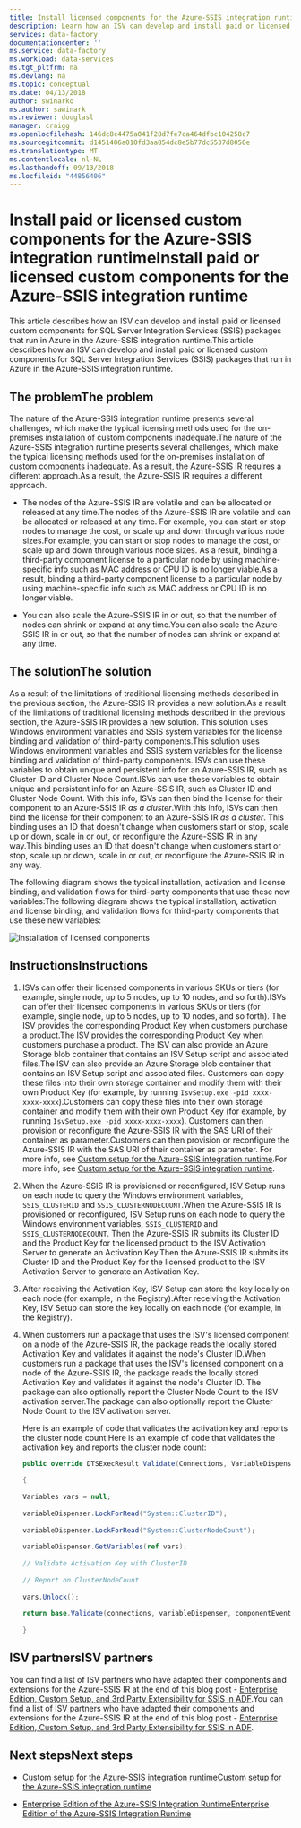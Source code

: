 ```yaml
---
title: Install licensed components for the Azure-SSIS integration runtime | Microsoft Docs
description: Learn how an ISV can develop and install paid or licensed custom components for the Azure-SSIS integration runtime
services: data-factory
documentationcenter: ''
ms.service: data-factory
ms.workload: data-services
ms.tgt_pltfrm: na
ms.devlang: na
ms.topic: conceptual
ms.date: 04/13/2018
author: swinarko
ms.author: sawinark
ms.reviewer: douglasl
manager: craigg
ms.openlocfilehash: 146dc8c4475a041f28d7fe7ca464dfbc104258c7
ms.sourcegitcommit: d1451406a010fd3aa854dc8e5b77dc5537d8050e
ms.translationtype: MT
ms.contentlocale: nl-NL
ms.lasthandoff: 09/13/2018
ms.locfileid: "44856406"
---
```

# <a name="install-paid-or-licensed-custom-components-for-the-azure-ssis-integration-runtime"></a><span data-ttu-id="7ea5d-103">Install paid or licensed custom components for the Azure-SSIS integration runtime</span><span class="sxs-lookup"><span data-stu-id="7ea5d-103">Install paid or licensed custom components for the Azure-SSIS integration runtime</span></span>

<span data-ttu-id="7ea5d-104">This article describes how an ISV can develop and install paid or licensed custom components for SQL Server Integration Services (SSIS) packages that run in Azure in the Azure-SSIS integration runtime.</span><span class="sxs-lookup"><span data-stu-id="7ea5d-104">This article describes how an ISV can develop and install paid or licensed custom components for SQL Server Integration Services (SSIS) packages that run in Azure in the Azure-SSIS integration runtime.</span></span>

## <a name="the-problem"></a><span data-ttu-id="7ea5d-105">The problem</span><span class="sxs-lookup"><span data-stu-id="7ea5d-105">The problem</span></span>

<span data-ttu-id="7ea5d-106">The nature of the Azure-SSIS integration runtime presents several challenges, which make the typical licensing methods used for the on-premises installation of custom components inadequate.</span><span class="sxs-lookup"><span data-stu-id="7ea5d-106">The nature of the Azure-SSIS integration runtime presents several challenges, which make the typical licensing methods used for the on-premises installation of custom components inadequate.</span></span> <span data-ttu-id="7ea5d-107">As a result, the Azure-SSIS IR requires a different approach.</span><span class="sxs-lookup"><span data-stu-id="7ea5d-107">As a result, the Azure-SSIS IR requires a different approach.</span></span>

-   <span data-ttu-id="7ea5d-108">The nodes of the Azure-SSIS IR are volatile and can be allocated or released at any time.</span><span class="sxs-lookup"><span data-stu-id="7ea5d-108">The nodes of the Azure-SSIS IR are volatile and can be allocated or released at any time.</span></span> <span data-ttu-id="7ea5d-109">For example, you can start or stop nodes to manage the cost, or scale up and down through various node sizes.</span><span class="sxs-lookup"><span data-stu-id="7ea5d-109">For example, you can start or stop nodes to manage the cost, or scale up and down through various node sizes.</span></span> <span data-ttu-id="7ea5d-110">As a result, binding a third-party component license to a particular node by using machine-specific info such as MAC address or CPU ID is no longer viable.</span><span class="sxs-lookup"><span data-stu-id="7ea5d-110">As a result, binding a third-party component license to a particular node by using machine-specific info such as MAC address or CPU ID is no longer viable.</span></span>

-   <span data-ttu-id="7ea5d-111">You can also scale the Azure-SSIS IR in or out, so that the number of nodes can shrink or expand at any time.</span><span class="sxs-lookup"><span data-stu-id="7ea5d-111">You can also scale the Azure-SSIS IR in or out, so that the number of nodes can shrink or expand at any time.</span></span>

## <a name="the-solution"></a><span data-ttu-id="7ea5d-112">The solution</span><span class="sxs-lookup"><span data-stu-id="7ea5d-112">The solution</span></span>

<span data-ttu-id="7ea5d-113">As a result of the limitations of traditional licensing methods described in the previous section, the Azure-SSIS IR provides a new solution.</span><span class="sxs-lookup"><span data-stu-id="7ea5d-113">As a result of the limitations of traditional licensing methods described in the previous section, the Azure-SSIS IR provides a new solution.</span></span> <span data-ttu-id="7ea5d-114">This solution uses Windows environment variables and SSIS system variables for the license binding and validation of third-party components.</span><span class="sxs-lookup"><span data-stu-id="7ea5d-114">This solution uses Windows environment variables and SSIS system variables for the license binding and validation of third-party components.</span></span> <span data-ttu-id="7ea5d-115">ISVs can use these variables to obtain unique and persistent info for an Azure-SSIS IR, such as Cluster ID and Cluster Node Count.</span><span class="sxs-lookup"><span data-stu-id="7ea5d-115">ISVs can use these variables to obtain unique and persistent info for an Azure-SSIS IR, such as Cluster ID and Cluster Node Count.</span></span> <span data-ttu-id="7ea5d-116">With this info, ISVs can then bind the license for their component to an Azure-SSIS IR *as a cluster*.</span><span class="sxs-lookup"><span data-stu-id="7ea5d-116">With this info, ISVs can then bind the license for their component to an Azure-SSIS IR *as a cluster*.</span></span> <span data-ttu-id="7ea5d-117">This binding uses an ID that doesn't change when customers start or stop, scale up or down, scale in or out, or reconfigure the Azure-SSIS IR in any way.</span><span class="sxs-lookup"><span data-stu-id="7ea5d-117">This binding uses an ID that doesn't change when customers start or stop, scale up or down, scale in or out, or reconfigure the Azure-SSIS IR in any way.</span></span>

<span data-ttu-id="7ea5d-118">The following diagram shows the typical installation, activation and license binding, and validation flows for third-party components that use these new variables:</span><span class="sxs-lookup"><span data-stu-id="7ea5d-118">The following diagram shows the typical installation, activation and license binding, and validation flows for third-party components that use these new variables:</span></span>

![Installation of licensed components](media/how-to-configure-azure-ssis-ir-licensed-components/licensed-component-installation.png)

## <a name="instructions"></a><span data-ttu-id="7ea5d-120">Instructions</span><span class="sxs-lookup"><span data-stu-id="7ea5d-120">Instructions</span></span>
1. <span data-ttu-id="7ea5d-121">ISVs can offer their licensed components in various SKUs or tiers (for example, single node, up to 5 nodes, up to 10 nodes, and so forth).</span><span class="sxs-lookup"><span data-stu-id="7ea5d-121">ISVs can offer their licensed components in various SKUs or tiers (for example, single node, up to 5 nodes, up to 10 nodes, and so forth).</span></span> <span data-ttu-id="7ea5d-122">The ISV provides the corresponding Product Key when customers purchase a product.</span><span class="sxs-lookup"><span data-stu-id="7ea5d-122">The ISV provides the corresponding Product Key when customers purchase a product.</span></span> <span data-ttu-id="7ea5d-123">The ISV can also provide an Azure Storage blob container that contains an ISV Setup script and associated files.</span><span class="sxs-lookup"><span data-stu-id="7ea5d-123">The ISV can also provide an Azure Storage blob container that contains an ISV Setup script and associated files.</span></span> <span data-ttu-id="7ea5d-124">Customers can copy these files into their own storage container and modify them with their own Product Key (for example, by running `IsvSetup.exe -pid xxxx-xxxx-xxxx`).</span><span class="sxs-lookup"><span data-stu-id="7ea5d-124">Customers can copy these files into their own storage container and modify them with their own Product Key (for example, by running `IsvSetup.exe -pid xxxx-xxxx-xxxx`).</span></span> <span data-ttu-id="7ea5d-125">Customers can then provision or reconfigure the Azure-SSIS IR with the SAS URI of their container as parameter.</span><span class="sxs-lookup"><span data-stu-id="7ea5d-125">Customers can then provision or reconfigure the Azure-SSIS IR with the SAS URI of their container as parameter.</span></span> <span data-ttu-id="7ea5d-126">For more info, see [Custom setup for the Azure-SSIS integration runtime](how-to-configure-azure-ssis-ir-custom-setup.md).</span><span class="sxs-lookup"><span data-stu-id="7ea5d-126">For more info, see [Custom setup for the Azure-SSIS integration runtime](how-to-configure-azure-ssis-ir-custom-setup.md).</span></span>

2. <span data-ttu-id="7ea5d-127">When the Azure-SSIS IR is provisioned or reconfigured, ISV Setup runs on each node to query the Windows environment variables, `SSIS_CLUSTERID` and `SSIS_CLUSTERNODECOUNT`.</span><span class="sxs-lookup"><span data-stu-id="7ea5d-127">When the Azure-SSIS IR is provisioned or reconfigured, ISV Setup runs on each node to query the Windows environment variables, `SSIS_CLUSTERID` and `SSIS_CLUSTERNODECOUNT`.</span></span> <span data-ttu-id="7ea5d-128">Then the Azure-SSIS IR submits its Cluster ID and the Product Key for the licensed product to the ISV Activation Server to generate an Activation Key.</span><span class="sxs-lookup"><span data-stu-id="7ea5d-128">Then the Azure-SSIS IR submits its Cluster ID and the Product Key for the licensed product to the ISV Activation Server to generate an Activation Key.</span></span>

3. <span data-ttu-id="7ea5d-129">After receiving the Activation Key, ISV Setup can store the key locally on each node (for example, in the Registry).</span><span class="sxs-lookup"><span data-stu-id="7ea5d-129">After receiving the Activation Key, ISV Setup can store the key locally on each node (for example, in the Registry).</span></span>

4. <span data-ttu-id="7ea5d-130">When customers run a package that uses the ISV's licensed component on a node of the Azure-SSIS IR, the package reads the locally stored Activation Key and validates it against the node's Cluster ID.</span><span class="sxs-lookup"><span data-stu-id="7ea5d-130">When customers run a package that uses the ISV's licensed component on a node of the Azure-SSIS IR, the package reads the locally stored Activation Key and validates it against the node's Cluster ID.</span></span> <span data-ttu-id="7ea5d-131">The package can also optionally report the Cluster Node Count to the ISV activation server.</span><span class="sxs-lookup"><span data-stu-id="7ea5d-131">The package can also optionally report the Cluster Node Count to the ISV activation server.</span></span>

    <span data-ttu-id="7ea5d-132">Here is an example of code that validates the activation key and reports the cluster node count:</span><span class="sxs-lookup"><span data-stu-id="7ea5d-132">Here is an example of code that validates the activation key and reports the cluster node count:</span></span>

    ```csharp
    public override DTSExecResult Validate(Connections, VariableDispenser, IDTSComponentEvents componentEvents, IDTSLogging log) 
                                                                                                                               
    {                                                                                                                             
                                                                                                                               
    Variables vars = null;                                                                                                        
                                                                                                                               
    variableDispenser.LockForRead("System::ClusterID");                                                                           
                                                                                                                               
    variableDispenser.LockForRead("System::ClusterNodeCount");                                                                    
                                                                                                                               
    variableDispenser.GetVariables(ref vars);                                                                                     
                                                                                                                               
    // Validate Activation Key with ClusterID                                                                                     
                                                                                                                               
    // Report on ClusterNodeCount                                                                                                 
                                                                                                                               
    vars.Unlock();                                                                                                                
                                                                                                                               
    return base.Validate(connections, variableDispenser, componentEvents, log);                                                   
                                                                                                                               
    }
    ```

## <a name="isv-partners"></a><span data-ttu-id="7ea5d-133">ISV partners</span><span class="sxs-lookup"><span data-stu-id="7ea5d-133">ISV partners</span></span>

<span data-ttu-id="7ea5d-134">You can find a list of ISV partners who have adapted their components and extensions for the Azure-SSIS IR at the end of this blog post - [Enterprise Edition, Custom Setup, and 3rd Party Extensibility for SSIS in ADF](https://blogs.msdn.microsoft.com/ssis/2018/04/27/enterprise-edition-custom-setup-and-3rd-party-extensibility-for-ssis-in-adf/).</span><span class="sxs-lookup"><span data-stu-id="7ea5d-134">You can find a list of ISV partners who have adapted their components and extensions for the Azure-SSIS IR at the end of this blog post - [Enterprise Edition, Custom Setup, and 3rd Party Extensibility for SSIS in ADF](https://blogs.msdn.microsoft.com/ssis/2018/04/27/enterprise-edition-custom-setup-and-3rd-party-extensibility-for-ssis-in-adf/).</span></span>

## <a name="next-steps"></a><span data-ttu-id="7ea5d-135">Next steps</span><span class="sxs-lookup"><span data-stu-id="7ea5d-135">Next steps</span></span>

-   [<span data-ttu-id="7ea5d-136">Custom setup for the Azure-SSIS integration runtime</span><span class="sxs-lookup"><span data-stu-id="7ea5d-136">Custom setup for the Azure-SSIS integration runtime</span></span>](how-to-configure-azure-ssis-ir-custom-setup.md)

-   [<span data-ttu-id="7ea5d-137">Enterprise Edition of the Azure-SSIS Integration Runtime</span><span class="sxs-lookup"><span data-stu-id="7ea5d-137">Enterprise Edition of the Azure-SSIS Integration Runtime</span></span>](how-to-configure-azure-ssis-ir-enterprise-edition.md)
